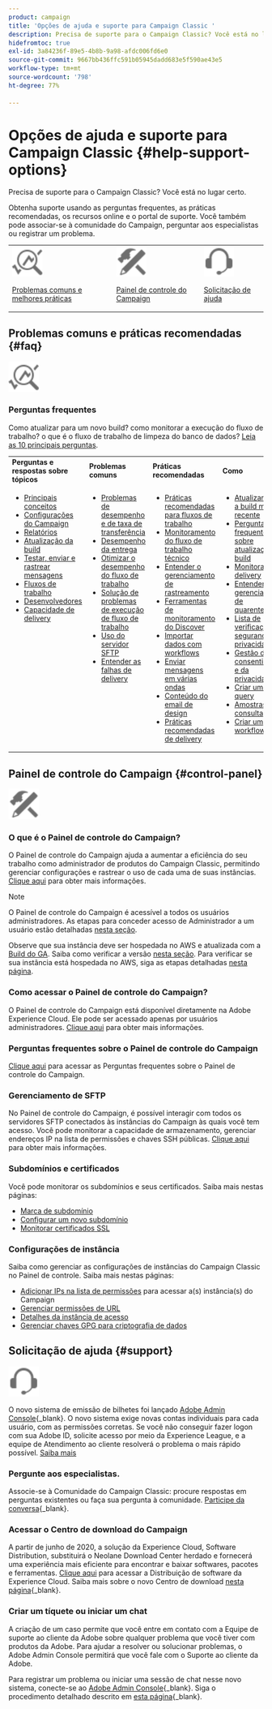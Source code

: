 ```yaml
---
product: campaign
title: 'Opções de ajuda e suporte para Campaign Classic '
description: Precisa de suporte para o Campaign Classic? Você está no lugar certo.
hidefromtoc: true
exl-id: 3a84236f-89e5-4b8b-9a98-afdc006fd6e0
source-git-commit: 9667bb436ffc591b05945dadd683e5f590ae43e5
workflow-type: tm+mt
source-wordcount: '798'
ht-degree: 77%

---
```


# Opções de ajuda e suporte para Campaign Classic {#help-support-options}

Precisa de suporte para o Campaign Classic? Você está no lugar certo.

Obtenha suporte usando as perguntas frequentes, as práticas recomendadas, os recursos online e o portal de suporte. Você também pode associar-se à comunidade do Campaign, perguntar aos especialistas ou registrar um problema.

<table>
    <tr>
        <td><img src="platform/using/assets/do-not-localize/icon-faq.svg" width="60px"><p><a href="#faq">Problemas comuns e melhores práticas</a></p></td>
        <td><img src="platform/using/assets/do-not-localize/icon-control-panel.svg" width="60px"><p><a href="#control-panel">Painel de controle do Campaign</a></p></td>
        <td><img src="platform/using/assets/do-not-localize/icon-support.svg" width="60px"><p><a href="#support">Solicitação de ajuda</a></p></td>
    </tr>
</table>

## Problemas comuns e práticas recomendadas {#faq}

<img src="platform/using/assets/do-not-localize/icon-faq.svg" width="60px">

### Perguntas frequentes

Como atualizar para um novo build? como monitorar a execução do fluxo de trabalho? o que é o fluxo de trabalho de limpeza do banco de dados? [Leia as 10 principais perguntas](platform/using/common-questions.md).

<table>
    <tr><td><strong>Perguntas e respostas sobre tópicos</strong></td><td><strong>Problemas comuns</strong></td><td><strong>Práticas recomendadas</strong></td><td><strong>Como</strong></td></tr>
    <tr>
    <td valign="top">
        <ul>
        <li><a href="platform/using/faq-key-concepts.md">Principais conceitos</a></li>
        <li><a href="platform/using/faq-campaign-config.md">Configurações do Campaign</a></li>
        <li><a href="platform/using/faq-reporting.md">Relatórios</a></li>
        <li><a href="platform/using/faq-build-upgrade.md">Atualização da build</a></li>
        <li><a href="platform/using/faq-messages.md">Testar, enviar e rastrear mensagens</a></li>
        <li><a href="platform/using/faq-workflows.md">Fluxos de trabalho</a></li>
        <li><a href="platform/using/faq-developers.md">Desenvolvedores</a></li>
        <li><a href="delivery/using/monitoring-deliverability.md">Capacidade de delivery</a></li>
        </ul>
    </td>
    <td valign="top">
        <ul>
        <li><a href="production/using/performance-and-throughput-issues.md">Problemas de desempenho e de taxa de transferência</a></li>
        <li><a href="delivery/using/delivery-performances.md">Desempenho da entrega</a></li>
        <li><a href="workflow/using/workflow-best-practices.md">Otimizar o desempenho do fluxo de trabalho</a></li>
        <li><a href="workflow/using/monitoring-workflow-execution.md">Solução de problemas de execução de fluxo de trabalho</a></li>
        <li><a href="platform/using/sftp-server-usage.md">Uso do servidor SFTP</a></li>
        <li><a href="delivery/using/understanding-delivery-failures.md">Entender as falhas de delivery</a></li>
        </ul>
    </td>
   <td valign="top">
        <ul>
        <li><a href="workflow/using/workflow-best-practices.md">Práticas recomendadas para fluxos de trabalho</a></li>
        <li><a href="workflow/using/monitoring-technical-workflows.md">Monitoramento do fluxo de trabalho técnico</a></li>
        <li><a href="delivery/using/about-message-tracking.md">Entender o gerenciamento de rastreamento</a></li>
        <li><a href="production/using/monitoring-guidelines.md">Ferramentas de monitoramento do Discover</a></li>
        <li><a href="platform/using/import-export-workflows.md">Importar dados com workflows</a></li>
        <li><a href="delivery/using/steps-sending-the-delivery.md">Enviar mensagens em várias ondas</a></li>
        <li><a href="delivery/using/defining-the-email-content.md">Conteúdo do email de design</a></li>
        <li><a href="delivery/using/delivery-best-practices.md">Práticas recomendadas de delivery</a></li>
        </ul>
    </td>
    <td valign="top">
        <ul>
        <li><a href="production/using/build-upgrade.md">Atualizar para a build mais recente</a></li>
        <li><a href="platform/using/faq-build-upgrade.md">Perguntas frequentes sobre atualização de build</a></li>
        <li><a href="delivery/using/about-delivery-monitoring.md">Monitorar um delivery</a></li>
        <li><a href="delivery/using/understanding-quarantine-management.md">Entender o gerenciamento de quarentenas</a></li>
        <li><a href="installation/using/get-started-security-privacy.md">Lista de verificação de segurança e privacidade</a></li>
        <li><a href="platform/using/privacy-management.md">Gestão do consentimento e da privacidade</a></li>
        <li><a href="platform/using/steps-to-create-a-query.md">Criar uma query</a></li>
        <li><a href="workflow/using/querying-recipient-table.md">Amostras de consulta</a></li>
        <li><a href="workflow/using/building-a-workflow.md">Criar um workflow</a></li>
        </ul>
    </td>
    </tr>
</table>

## Painel de controle do Campaign {#control-panel}

<img src="platform/using/assets/do-not-localize/icon-control-panel.svg" width="60px">

### O que é o Painel de controle do Campaign?

O Painel de controle do Campaign ajuda a aumentar a eficiência do seu trabalho como administrador de produtos do Campaign Classic, permitindo gerenciar configurações e rastrear o uso de cada uma de suas instâncias.
[Clique aqui](https://experienceleague.adobe.com/docs/control-panel/using/discover-control-panel/key-features.html?lang=pt-BR) para obter mais informações.

>[!NOTE]
>
>O Painel de controle do Campaign é acessível a todos os usuários administradores. As etapas para conceder acesso de Administrador a um usuário estão detalhadas [nesta seção](https://experienceleague.adobe.com/docs/control-panel/using/discover-control-panel/managing-permissions.html?lang=pt-BR#discover-control-panel).
>
>Observe que sua instância deve ser hospedada no AWS e atualizada com a [Build do GA](rn/using/rn-overview.md). Saiba como verificar a versão [nesta seção](platform/using/launching-adobe-campaign.md#getting-your-campaign-version). Para verificar se sua instância está hospedada no AWS, siga as etapas detalhadas [nesta página](https://experienceleague.adobe.com/docs/control-panel/using/faq.html?lang=pt-BR).

### Como acessar o Painel de controle do Campaign?

O Painel de controle do Campaign está disponível diretamente na Adobe Experience Cloud. Ele pode ser acessado apenas por usuários administradores. [Clique aqui](https://experienceleague.adobe.com/docs/control-panel/using/discover-control-panel/accessing-control-panel.html?lang=pt-BR) para obter mais informações.

### Perguntas frequentes sobre o Painel de controle do Campaign

[Clique aqui](https://experienceleague.adobe.com/docs/control-panel/using/faq.html) para acessar as Perguntas frequentes sobre o Painel de controle do Campaign.

### Gerenciamento de SFTP

No Painel de controle do Campaign, é possível interagir com todos os servidores SFTP conectados às instâncias do Campaign às quais você tem acesso. Você pode monitorar a capacidade de armazenamento, gerenciar endereços IP na lista de permissões e chaves SSH públicas. [Clique aqui](https://experienceleague.adobe.com/docs/control-panel/using/sftp-management/about-sftp-management.html) para obter mais informações.

### Subdomínios e certificados

Você pode monitorar os subdomínios e seus certificados. Saiba mais nestas páginas:
* [Marca de subdomínio](https://experienceleague.adobe.com/docs/control-panel/using/subdomains-and-certificates/subdomains-branding.html?lang=pt-BR)
* [Configurar um novo subdomínio](https://experienceleague.adobe.com/docs/control-panel/using/subdomains-and-certificates/setting-up-new-subdomain.html?lang=pt-BR)
* [Monitorar certificados SSL](https://experienceleague.adobe.com/docs/control-panel/using/subdomains-and-certificates/monitoring-ssl-certificates.html?lang=pt-BR)

### Configurações de instância

Saiba como gerenciar as configurações de instâncias do Campaign Classic no Painel de controle. Saiba mais nestas páginas:
* [Adicionar IPs na lista de permissões](https://experienceleague.adobe.com/docs/control-panel/using/instances-settings/ip-allow-listing-instance-access.html?lang=pt-BR) para acessar a(s) instância(s) do Campaign
* [Gerenciar permissões de URL](https://experienceleague.adobe.com/docs/control-panel/using/instances-settings/url-permissions.html?lang=pt-BR)
* [Detalhes da instância de acesso](https://experienceleague.adobe.com/docs/control-panel/using/instances-settings/instance-details.html?lang=pt-BR)
* [Gerenciar chaves GPG para criptografia de dados](https://experienceleague.adobe.com/docs/control-panel/using/instances-settings/gpg-keys-management.html?lang=pt-BR)

## Solicitação de ajuda {#support}

<img src="platform/using/assets/do-not-localize/icon-support.svg" width="60px">

O novo sistema de emissão de bilhetes foi lançado [Adobe Admin Console](https://adminconsole.adobe.com/overview){_blank}. O novo sistema exige novas contas individuais para cada usuário, com as permissões corretas. Se você não conseguir fazer logon com sua Adobe ID, solicite acesso por meio da Experience League, e a equipe de Atendimento ao cliente resolverá o problema o mais rápido possível. [Saiba mais](https://helpx.adobe.com/br/enterprise/using/support-for-experience-cloud.html)

### Pergunte aos especialistas.

Associe-se à Comunidade do Campaign Classic: procure respostas em perguntas existentes ou faça sua pergunta à comunidade. [Participe da conversa](https://experienceleaguecommunities.adobe.com/t5/adobe-campaign-classic/ct-p/adobe-campaign-classic-community){_blank}.

### Acessar o Centro de download do Campaign

A partir de junho de 2020, a solução da Experience Cloud, Software Distribution, substituirá o Neolane Download Center herdado e fornecerá uma experiência mais eficiente para encontrar e baixar softwares, pacotes e ferramentas. [Clique aqui](https://experience.adobe.com/#/downloads/content/software-distribution/en/campaign.html) para acessar a Distribuição de software da Experience Cloud.
Saiba mais sobre o novo Centro de download [nesta página](https://experienceleague.adobe.com/docs/experience-cloud/software-distribution/home.html?lang=pt-BR){_blank}.

### Criar um tíquete ou iniciar um chat

A criação de um caso permite que você entre em contato com a Equipe de suporte ao cliente da Adobe sobre qualquer problema que você tiver com produtos da Adobe. Para ajudar a resolver ou solucionar problemas, o Adobe Admin Console permitirá que você fale com o Suporte ao cliente da Adobe.

Para registrar um problema ou iniciar uma sessão de chat nesse novo sistema, conecte-se ao [Adobe Admin Console](https://adminconsole.adobe.com/overview){_blank}. Siga o procedimento detalhado descrito em [esta página](https://helpx.adobe.com/enterprise/using/support-for-experience-cloud.html){_blank}.
